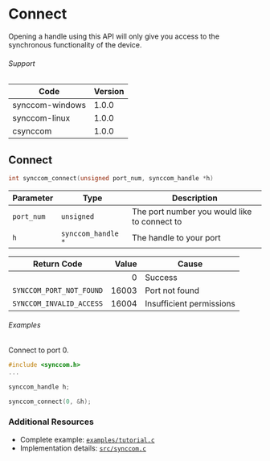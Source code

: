 # Connect

Opening a handle using this API will only give you access to the synchronous functionality of the device.

###### Support
| Code | Version |
| ---- | ------- |
| synccom-windows | 1.0.0 |
| synccom-linux | 1.0.0 |
| csynccom | 1.0.0 |


## Connect
```c
int synccom_connect(unsigned port_num, synccom_handle *h)
```

| Parameter | Type | Description |
| --------- | ---- | ----------- |
| `port_num` | `unsigned` | The port number you would like to connect to |
| `h` | `synccom_handle *` | The handle to your port |

| Return Code | Value | Cause |
| ----------- | -----:| ----- |
| | 0 | Success |
| `SYNCCOM_PORT_NOT_FOUND` | 16003 | Port not found |
| `SYNCCOM_INVALID_ACCESS` | 16004 | Insufficient permissions |

###### Examples
Connect to port 0.

```c
#include <synccom.h>
...

synccom_handle h;

synccom_connect(0, &h);
```


### Additional Resources
- Complete example: [`examples/tutorial.c`](../examples/tutorial.c)
- Implementation details: [`src/synccom.c`](../src/synccom.c)
